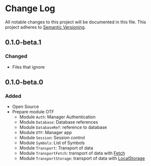 # Change Log
All notable changes to this project will be documented in this file.
This project adheres to [Semantic Versioning](http://semver.org/).

## 0.1.0-beta.1
### Changed

 - Files that ignore


## 0.1.0-beta.0
### Added

 - Open Source
 - Prepare module OTF
    - Module `Auth`: Manager Authentication
    - Module `Database`: Database references
    - Module `DatabaseRef`: reference to database
    - Module `OTF`: Manager app
    - Module `Session`: Session control
    - Module `Symbols`: List of Symbols
    - Module `Transport`: Transport of data
    - Module `TransportFetch`: transport of data with [Fetch]
    - Module `TransportStorage`: transport of data with [LocalStorage]


[Fetch]: https://developer.mozilla.org/en/docs/Web/API/Fetch_API
[LocalStorage]: https://developer.mozilla.org/en-US/docs/Web/API/Window/localStorage
